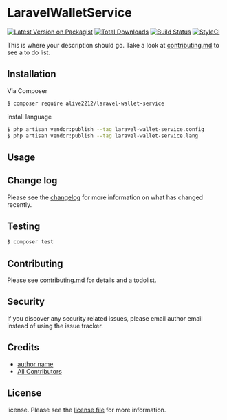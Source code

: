 # LaravelWalletService

[![Latest Version on Packagist][ico-version]][link-packagist]
[![Total Downloads][ico-downloads]][link-downloads]
[![Build Status][ico-travis]][link-travis]
[![StyleCI][ico-styleci]][link-styleci]

This is where your description should go. Take a look at [contributing.md](contributing.md) to see a to do list.

## Installation

Via Composer

``` bash
$ composer require alive2212/laravel-wallet-service
```


install language
``` bash
$ php artisan vendor:publish --tag laravel-wallet-service.config
$ php artisan vendor:publish --tag laravel-wallet-service.lang
```

## Usage

## Change log

Please see the [changelog](changelog.md) for more information on what has changed recently.

## Testing

``` bash
$ composer test
```

## Contributing

Please see [contributing.md](contributing.md) for details and a todolist.

## Security

If you discover any security related issues, please email author email instead of using the issue tracker.

## Credits

- [author name][link-author]
- [All Contributors][link-contributors]

## License

license. Please see the [license file](license.md) for more information.

[ico-version]: https://img.shields.io/packagist/v/alive2212/laravelwalletservice.svg?style=flat-square
[ico-downloads]: https://img.shields.io/packagist/dt/alive2212/laravelwalletservice.svg?style=flat-square
[ico-travis]: https://img.shields.io/travis/alive2212/laravelwalletservice/master.svg?style=flat-square
[ico-styleci]: https://styleci.io/repos/12345678/shield

[link-packagist]: https://packagist.org/packages/alive2212/laravelwalletservice
[link-downloads]: https://packagist.org/packages/alive2212/laravelwalletservice
[link-travis]: https://travis-ci.org/alive2212/laravelwalletservice
[link-styleci]: https://styleci.io/repos/12345678
[link-author]: https://github.com/alive2212
[link-contributors]: ../../contributors]